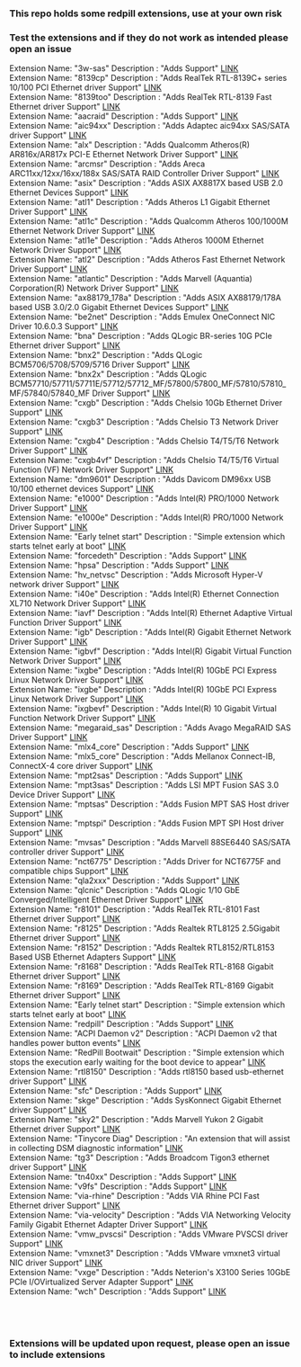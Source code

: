 <h3 align=”center”>This repo holds some redpill extensions, use at your own risk</h3>
<h3 align=”center”>Test the extensions and if they do not work as intended please open an issue</h3>
Extension Name: "3w-sas" Description : "Adds  Support"
<a href="https://raw.githubusercontent.com/PeterSuh-Q3/rp-ext/master/3w-sas/rpext-index.json">LINK</a><br>
Extension Name: "8139cp" Description : "Adds RealTek RTL-8139C+ series 10/100 PCI Ethernet driver Support"
<a href="hhttps://raw.githubusercontent.com/PeterSuh-Q3/rp-ext/master/8139cp/rpext-index.json">LINK</a><br>
Extension Name: "8139too" Description : "Adds RealTek RTL-8139 Fast Ethernet driver Support"
<a href="https://raw.githubusercontent.com/PeterSuh-Q3/rp-ext/master/8139too/rpext-index.json">LINK</a><br>
Extension Name: "aacraid" Description : "Adds  Support"
<a href="https://raw.githubusercontent.com/PeterSuh-Q3/rp-ext/master/aacraid/rpext-index.json">LINK</a><br>
Extension Name: "aic94xx" Description : "Adds Adaptec aic94xx SAS/SATA driver Support"
<a href="https://raw.githubusercontent.com/PeterSuh-Q3/rp-ext/master/aic94xx/rpext-index.json">LINK</a><br>
Extension Name: "alx" Description : "Adds Qualcomm Atheros(R) AR816x/AR817x PCI-E Ethernet Network Driver Support"
<a href="https://raw.githubusercontent.com/PeterSuh-Q3/rp-ext/master/alx/rpext-index.json">LINK</a><br>
Extension Name: "arcmsr" Description : "Adds Areca ARC11xx/12xx/16xx/188x SAS/SATA RAID Controller Driver Support"
<a href="https://raw.githubusercontent.com/PeterSuh-Q3/rp-ext/master/arcmsr/rpext-index.json">LINK</a><br>
Extension Name: "asix" Description : "Adds ASIX AX8817X based USB 2.0 Ethernet Devices Support"
<a href="https://raw.githubusercontent.com/PeterSuh-Q3/rp-ext/master/asix/rpext-index.json">LINK</a><br>
Extension Name: "atl1" Description : "Adds Atheros L1 Gigabit Ethernet Driver Support"
<a href="https://raw.githubusercontent.com/PeterSuh-Q3/rp-ext/master/atl1/rpext-index.json">LINK</a><br>
Extension Name: "atl1c" Description : "Adds Qualcomm Atheros 100/1000M Ethernet Network Driver Support"
<a href="https://raw.githubusercontent.com/PeterSuh-Q3/rp-ext/master/atl1c/rpext-index.json">LINK</a><br>
Extension Name: "atl1e" Description : "Adds Atheros 1000M Ethernet Network Driver Support"
<a href="https://raw.githubusercontent.com/PeterSuh-Q3/rp-ext/master/atl1e/rpext-index.json">LINK</a><br>
Extension Name: "atl2" Description : "Adds Atheros Fast Ethernet Network Driver Support"
<a href="https://raw.githubusercontent.com/PeterSuh-Q3/rp-ext/master/atl2/rpext-index.json">LINK</a><br>
Extension Name: "atlantic" Description : "Adds Marvell (Aquantia) Corporation(R) Network Driver Support"
<a href="https://raw.githubusercontent.com/PeterSuh-Q3/rp-ext/master/atlantic/rpext-index.json">LINK</a><br>
Extension Name: "ax88179_178a" Description : "Adds ASIX AX88179/178A based USB 3.0/2.0 Gigabit Ethernet Devices Support"
<a href="https://raw.githubusercontent.com/PeterSuh-Q3/rp-ext/master/ax88179_178a/rpext-index.json">LINK</a><br>
Extension Name: "be2net" Description : "Adds Emulex OneConnect NIC Driver 10.6.0.3 Support"
<a href="https://raw.githubusercontent.com/PeterSuh-Q3/rp-ext/master/be2net/rpext-index.json">LINK</a><br>
Extension Name: "bna" Description : "Adds QLogic BR-series 10G PCIe Ethernet driver Support"
<a href="https://raw.githubusercontent.com/PeterSuh-Q3/rp-ext/master/bna/rpext-index.json">LINK</a><br>
Extension Name: "bnx2" Description : "Adds QLogic BCM5706/5708/5709/5716 Driver Support"
<a href="https://raw.githubusercontent.com/PeterSuh-Q3/rp-ext/master/bnx2/rpext-index.json">LINK</a><br>
Extension Name: "bnx2x" Description : "Adds QLogic BCM57710/57711/57711E/57712/57712_MF/57800/57800_MF/57810/57810_MF/57840/57840_MF Driver Support"
<a href="https://raw.githubusercontent.com/PeterSuh-Q3/rp-ext/master/bnx2x/rpext-index.json">LINK</a><br>
Extension Name: "cxgb" Description : "Adds Chelsio 10Gb Ethernet Driver Support"
<a href="https://raw.githubusercontent.com/PeterSuh-Q3/rp-ext/master/cxgb/rpext-index.json">LINK</a><br>
Extension Name: "cxgb3" Description : "Adds Chelsio T3 Network Driver Support"
<a href="https://raw.githubusercontent.com/PeterSuh-Q3/rp-ext/master/cxgb3/rpext-index.json">LINK</a><br>
Extension Name: "cxgb4" Description : "Adds Chelsio T4/T5/T6 Network Driver Support"
<a href="https://raw.githubusercontent.com/PeterSuh-Q3/rp-ext/master/cxgb4/rpext-index.json">LINK</a><br>
Extension Name: "cxgb4vf" Description : "Adds Chelsio T4/T5/T6 Virtual Function (VF) Network Driver Support"
<a href="https://raw.githubusercontent.com/PeterSuh-Q3/rp-ext/master/cxgb4vf/rpext-index.json">LINK</a><br>
Extension Name: "dm9601" Description : "Adds Davicom DM96xx USB 10/100 ethernet devices Support"
<a href="https://raw.githubusercontent.com/PeterSuh-Q3/rp-ext/master/dm9601/rpext-index.json">LINK</a><br>
Extension Name: "e1000" Description : "Adds Intel(R) PRO/1000 Network Driver Support"
<a href="https://raw.githubusercontent.com/PeterSuh-Q3/rp-ext/master/e1000/rpext-index.json">LINK</a><br>
Extension Name: "e1000e" Description : "Adds Intel(R) PRO/1000 Network Driver Support"
<a href="https://raw.githubusercontent.com/PeterSuh-Q3/rp-ext/master/e1000e/rpext-index.json">LINK</a><br>
Extension Name: "Early telnet start" Description : "Simple extension which starts telnet early at boot"
<a href="https://raw.githubusercontent.com/PeterSuh-Q3/rp-ext/master/early-telnet/rpext-index.json">LINK</a><br>
Extension Name: "forcedeth" Description : "Adds  Support"
<a href="https://raw.githubusercontent.com/PeterSuh-Q3/rp-ext/master/forcedeth/rpext-index.json">LINK</a><br>
Extension Name: "hpsa" Description : "Adds  Support"
<a href="https://raw.githubusercontent.com/PeterSuh-Q3/rp-ext/master/hpsa/rpext-index.json">LINK</a><br>
Extension Name: "hv_netvsc" Description : "Adds Microsoft Hyper-V network driver Support"
<a href="https://raw.githubusercontent.com/PeterSuh-Q3/rp-ext/master/hv_netvsc/rpext-index.json">LINK</a><br>
Extension Name: "i40e" Description : "Adds Intel(R) Ethernet Connection XL710 Network Driver Support"
<a href="https://raw.githubusercontent.com/PeterSuh-Q3/rp-ext/master/i40e/rpext-index.json">LINK</a><br>
Extension Name: "iavf" Description : "Adds Intel(R) Ethernet Adaptive Virtual Function Driver Support"
<a href="https://raw.githubusercontent.com/PeterSuh-Q3/rp-ext/master/iavf/rpext-index.json">LINK</a><br>
Extension Name: "igb" Description : "Adds Intel(R) Gigabit Ethernet Network Driver Support"
<a href="https://raw.githubusercontent.com/PeterSuh-Q3/rp-ext/master/igb/rpext-index.json">LINK</a><br>
Extension Name: "igbvf" Description : "Adds Intel(R) Gigabit Virtual Function Network Driver Support"
<a href="https://raw.githubusercontent.com/PeterSuh-Q3/rp-ext/master/igbvf/rpext-index.json">LINK</a><br>
Extension Name: "ixgbe" Description : "Adds Intel(R) 10GbE PCI Express Linux Network Driver Support"
<a href="https://raw.githubusercontent.com/PeterSuh-Q3/rp-ext/master/ixgbe/rpext-index.json">LINK</a><br>
Extension Name: "ixgbe" Description : "Adds Intel(R) 10GbE PCI Express Linux Network Driver Support"
<a href="https://raw.githubusercontent.com/PeterSuh-Q3/rp-ext/master/ixgbe.vanilla/rpext-index.json">LINK</a><br>
Extension Name: "ixgbevf" Description : "Adds Intel(R) 10 Gigabit Virtual Function Network Driver Support"
<a href="https://raw.githubusercontent.com/PeterSuh-Q3/rp-ext/master/ixgbevf/rpext-index.json">LINK</a><br>
Extension Name: "megaraid_sas" Description : "Adds Avago MegaRAID SAS Driver Support"
<a href="https://raw.githubusercontent.com/PeterSuh-Q3/rp-ext/master/megaraid_sas/rpext-index.json">LINK</a><br>
Extension Name: "mlx4_core" Description : "Adds  Support"
<a href="https://raw.githubusercontent.com/PeterSuh-Q3/rp-ext/master/mlx4_core/rpext-index.json">LINK</a><br>
Extension Name: "mlx5_core" Description : "Adds Mellanox Connect-IB, ConnectX-4 core driver Support"
<a href="https://raw.githubusercontent.com/PeterSuh-Q3/rp-ext/master/mlx5_core/rpext-index.json">LINK</a><br>
Extension Name: "mpt2sas" Description : "Adds  Support"
<a href="https://raw.githubusercontent.com/PeterSuh-Q3/rp-ext/master/mpt2sas/rpext-index.json">LINK</a><br>
Extension Name: "mpt3sas" Description : "Adds LSI MPT Fusion SAS 3.0 Device Driver Support"
<a href="https://raw.githubusercontent.com/PeterSuh-Q3/rp-ext/master/mpt3sas/rpext-index.json">LINK</a><br>
Extension Name: "mptsas" Description : "Adds Fusion MPT SAS Host driver Support"
<a href="https://raw.githubusercontent.com/PeterSuh-Q3/rp-ext/master/mptsas/rpext-index.json">LINK</a><br>
Extension Name: "mptspi" Description : "Adds Fusion MPT SPI Host driver Support"
<a href="https://raw.githubusercontent.com/PeterSuh-Q3/rp-ext/master/mptspi/rpext-index.json">LINK</a><br>
Extension Name: "mvsas" Description : "Adds Marvell 88SE6440 SAS/SATA controller driver Support"
<a href="https://raw.githubusercontent.com/PeterSuh-Q3/rp-ext/master/mvsas/rpext-index.json">LINK</a><br>
Extension Name: "nct6775" Description : "Adds Driver for NCT6775F and compatible chips Support"
<a href="https://raw.githubusercontent.com/PeterSuh-Q3/rp-ext/master/nct6775/rpext-index.json">LINK</a><br>
Extension Name: "qla2xxx" Description : "Adds  Support"
<a href="https://raw.githubusercontent.com/PeterSuh-Q3/rp-ext/master/qla2xxx/rpext-index.json">LINK</a><br>
Extension Name: "qlcnic" Description : "Adds QLogic 1/10 GbE Converged/Intelligent Ethernet Driver Support"
<a href="https://raw.githubusercontent.com/PeterSuh-Q3/rp-ext/master/qlcnic/rpext-index.json">LINK</a><br>
Extension Name: "r8101" Description : "Adds RealTek RTL-8101 Fast Ethernet driver Support"
<a href="https://raw.githubusercontent.com/PeterSuh-Q3/rp-ext/master/r8101/rpext-index.json">LINK</a><br>
Extension Name: "r8125" Description : "Adds Realtek RTL8125 2.5Gigabit Ethernet driver Support"
<a href="https://raw.githubusercontent.com/PeterSuh-Q3/rp-ext/master/r8125/rpext-index.json">LINK</a><br>
Extension Name: "r8152" Description : "Adds Realtek RTL8152/RTL8153 Based USB Ethernet Adapters Support"
<a href="https://raw.githubusercontent.com/PeterSuh-Q3/rp-ext/master/r8152/rpext-index.json">LINK</a><br>
Extension Name: "r8168" Description : "Adds RealTek RTL-8168 Gigabit Ethernet driver Support"
<a href="https://raw.githubusercontent.com/PeterSuh-Q3/rp-ext/master/r8168/rpext-index.json">LINK</a><br>
Extension Name: "r8169" Description : "Adds RealTek RTL-8169 Gigabit Ethernet driver Support"
<a href="https://raw.githubusercontent.com/PeterSuh-Q3/rp-ext/master/r8169/rpext-index.json">LINK</a><br>
Extension Name: "Early telnet start" Description : "Simple extension which starts telnet early at boot"
<a href="https://raw.githubusercontent.com/PeterSuh-Q3/rp-ext/master/raspbi-pill/rpext-index.json">LINK</a><br>
Extension Name: "redpill" Description : "Adds  Support"
<a href="https://raw.githubusercontent.com/PeterSuh-Q3/rp-ext/master/redpill/rpext-index.json">LINK</a><br>
Extension Name: "ACPI Daemon v2" Description : "ACPI Daemon v2 that handles power button events"
<a href="https://raw.githubusercontent.com/PeterSuh-Q3/rp-ext/master/redpill-acpid/rpext-index.json">LINK</a><br>
Extension Name: "RedPill Bootwait" Description : "Simple extension which stops the execution early waiting for the boot device to appear"
<a href="https://raw.githubusercontent.com/PeterSuh-Q3/rp-ext/master/redpill-boot-wait/rpext-index.json">LINK</a><br>
Extension Name: "rtl8150" Description : "Adds rtl8150 based usb-ethernet driver Support"
<a href="https://raw.githubusercontent.com/PeterSuh-Q3/rp-ext/master/rtl8150/rpext-index.json">LINK</a><br>
Extension Name: "sfc" Description : "Adds  Support"
<a href="https://raw.githubusercontent.com/PeterSuh-Q3/rp-ext/master/sfc/rpext-index.json">LINK</a><br>
Extension Name: "skge" Description : "Adds SysKonnect Gigabit Ethernet driver Support"
<a href="https://raw.githubusercontent.com/PeterSuh-Q3/rp-ext/master/skge/rpext-index.json">LINK</a><br>
Extension Name: "sky2" Description : "Adds Marvell Yukon 2 Gigabit Ethernet driver Support"
<a href="https://raw.githubusercontent.com/PeterSuh-Q3/rp-ext/master/sky2/rpext-index.json">LINK</a><br>
Extension Name: "Tinycore Diag" Description : "An extension that will assist in collecting DSM diagnostic information"
<a href="https://raw.githubusercontent.com/PeterSuh-Q3/rp-ext/master/tcrp-diag/rpext-index.json">LINK</a><br>
Extension Name: "tg3" Description : "Adds Broadcom Tigon3 ethernet driver Support"
<a href="https://raw.githubusercontent.com/PeterSuh-Q3/rp-ext/master/tg3/rpext-index.json">LINK</a><br>
Extension Name: "tn40xx" Description : "Adds  Support"
<a href="https://raw.githubusercontent.com/PeterSuh-Q3/rp-ext/master/tn40xx/rpext-index.json">LINK</a><br>
Extension Name: "v9fs" Description : "Adds  Support"
<a href="https://raw.githubusercontent.com/PeterSuh-Q3/rp-ext/master/v9fs/rpext-index.json">LINK</a><br>
Extension Name: "via-rhine" Description : "Adds VIA Rhine PCI Fast Ethernet driver Support"
<a href="https://raw.githubusercontent.com/PeterSuh-Q3/rp-ext/master/via-rhine/rpext-index.json">LINK</a><br>
Extension Name: "via-velocity" Description : "Adds VIA Networking Velocity Family Gigabit Ethernet Adapter Driver Support"
<a href="https://raw.githubusercontent.com/PeterSuh-Q3/rp-ext/master/via-velocity/rpext-index.json">LINK</a><br>
Extension Name: "vmw_pvscsi" Description : "Adds VMware PVSCSI driver Support"
<a href="https://raw.githubusercontent.com/PeterSuh-Q3/rp-ext/master/vmw_pvscsi/rpext-index.json">LINK</a><br>
Extension Name: "vmxnet3" Description : "Adds VMware vmxnet3 virtual NIC driver Support"
<a href="https://raw.githubusercontent.com/PeterSuh-Q3/rp-ext/master/vmxnet3/rpext-index.json">LINK</a><br>
Extension Name: "vxge" Description : "Adds Neterion's X3100 Series 10GbE PCIe I/OVirtualized Server Adapter Support"
<a href="https://raw.githubusercontent.com/PeterSuh-Q3/rp-ext/master/vxge/rpext-index.json">LINK</a><br>
Extension Name: "wch" Description : "Adds  Support"
<a href="https://raw.githubusercontent.com/PeterSuh-Q3/rp-ext/master/wch/rpext-index.json">LINK</a><br>
<br><br><br>
<h3>Extensions will be updated upon request, please open an issue to include extensions</h3>
